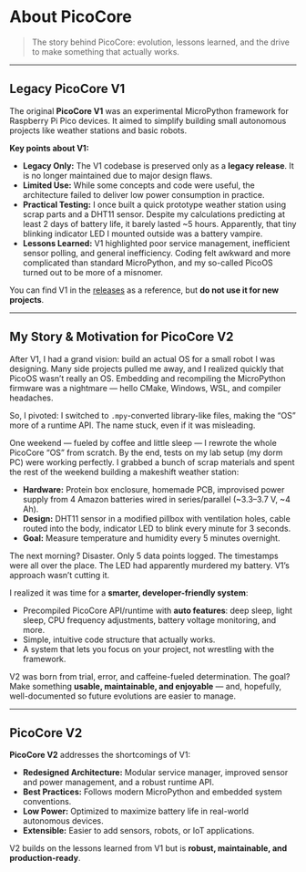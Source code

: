 # About PicoCore

> The story behind PicoCore: evolution, lessons learned, and the drive to make something that actually works.

---

## Legacy PicoCore V1

The original **PicoCore V1** was an experimental MicroPython framework for Raspberry Pi Pico devices. It aimed to simplify building small autonomous projects like weather stations and basic robots.

**Key points about V1:**

- **Legacy Only:** The V1 codebase is preserved only as a **legacy release**. It is no longer maintained due to major design flaws.
- **Limited Use:** While some concepts and code were useful, the architecture failed to deliver low power consumption in practice.
- **Practical Testing:** I once built a quick prototype weather station using scrap parts and a DHT11 sensor. Despite my calculations predicting at least 2 days of battery life, it barely lasted \~5 hours. Apparently, that tiny blinking indicator LED I mounted outside was a battery vampire.
- **Lessons Learned:** V1 highlighted poor service management, inefficient sensor polling, and general inefficiency. Coding felt awkward and more complicated than standard MicroPython, and my so-called PicoOS turned out to be more of a misnomer.

You can find V1 in the [releases](https://github.com/PauWol/PicoCore/releases/tag/v1.0.0-legacy) as a reference, but **do not use it for new projects**.

---

## My Story & Motivation for PicoCore V2

After V1, I had a grand vision: build an actual OS for a small robot I was designing. Many side projects pulled me away, and I realized quickly that PicoOS wasn’t really an OS. Embedding and recompiling the MicroPython firmware was a nightmare — hello CMake, Windows, WSL, and compiler headaches.

So, I pivoted: I switched to `.mpy`-converted library-like files, making the “OS” more of a runtime API. The name stuck, even if it was misleading.

One weekend — fueled by coffee and little sleep — I rewrote the whole PicoCore “OS” from scratch. By the end, tests on my lab setup (my dorm PC) were working perfectly. I grabbed a bunch of scrap materials and spent the rest of the weekend building a makeshift weather station:

- **Hardware:** Protein box enclosure, homemade PCB, improvised power supply from 4 Amazon batteries wired in series/parallel (\~3.3–3.7 V, \~4 Ah).
- **Design:** DHT11 sensor in a modified pillbox with ventilation holes, cable routed into the body, indicator LED to blink every minute for 3 seconds.
- **Goal:** Measure temperature and humidity every 5 minutes overnight.

The next morning? Disaster. Only 5 data points logged. The timestamps were all over the place. The LED had apparently murdered my battery. V1’s approach wasn’t cutting it.

I realized it was time for a **smarter, developer-friendly system**:

- Precompiled PicoCore API/runtime with **auto features**: deep sleep, light sleep, CPU frequency adjustments, battery voltage monitoring, and more.
- Simple, intuitive code structure that actually works.
- A system that lets you focus on your project, not wrestling with the framework.

V2 was born from trial, error, and caffeine-fueled determination. The goal? Make something **usable, maintainable, and enjoyable** — and, hopefully, well-documented so future evolutions are easier to manage.

---

## PicoCore V2

**PicoCore V2** addresses the shortcomings of V1:

- **Redesigned Architecture:** Modular service manager, improved sensor and power management, and a robust runtime API.
- **Best Practices:** Follows modern MicroPython and embedded system conventions.
- **Low Power:** Optimized to maximize battery life in real-world autonomous devices.
- **Extensible:** Easier to add sensors, robots, or IoT applications.

V2 builds on the lessons learned from V1 but is **robust, maintainable, and production-ready**.
